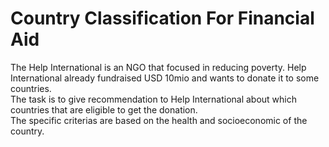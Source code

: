 # Country Classification For Financial Aid
The Help International is an NGO that focused in reducing poverty. Help International already fundraised USD 10mio and wants to donate it to some countries.
<br>
The task is to give recommendation to Help International about which countries that are eligible to get the donation.
<br>
The specific criterias are based on the health and socioeconomic of the country.
